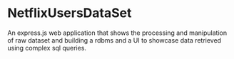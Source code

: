 # NetflixUsersDataSet
An express.js web application that shows the processing and manipulation of raw dataset and building a rdbms and a UI to showcase data retrieved using complex sql queries.
